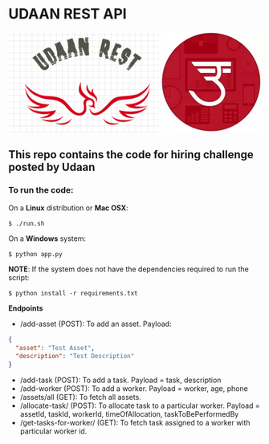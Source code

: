 # UDAAN REST API

<p align="center">
  <img width="300" height="200" src="images/my-logo.png">
  <img width="200" height="200" src="images/udaan-logo.jpg">
</p>

## This repo contains the code for hiring challenge posted by Udaan


### To run the code:

On a **Linux** distribution or **Mac OSX**:

```
$ ./run.sh
```

On a **Windows** system:

```
$ python app.py
```

**NOTE**: If the system does not have the dependencies required to run the script:

```
$ python install -r requirements.txt
```

**Endpoints**

- /add-asset (POST): To add an asset. Payload:

```json
{
  "asset": "Test Asset",
  "description": "Test Description"
}
```

- /add-task (POST): To add a task. Payload = task, description
- /add-worker (POST): To add a worker. Payload = worker, age, phone
- /assets/all (GET): To fetch all assets.
- /allocate-task/ (POST): To allocate task to a particular worker. Payload = assetId, taskId, workerId, timeOfAllocation, taskToBePerformedBy
- /get-tasks-for-worker/<workerId> (GET): To fetch task assigned to a worker with particular worker id.
